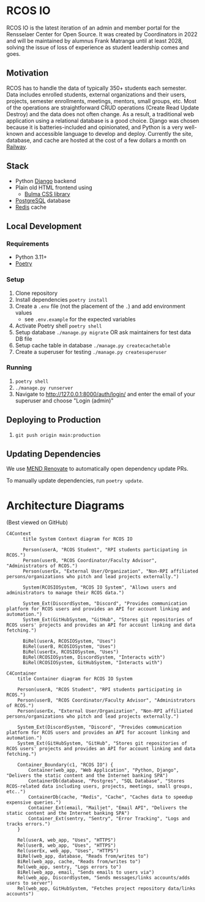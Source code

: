 # RCOS IO

RCOS IO is the latest iteration of an admin and member portal for the Rensselaer Center for Open Source. It was created by Coordinators in 2022 and will be maintained by alumnus Frank Matranga until at least 2028, solving the issue of loss of experience as student leadership comes and goes.

## Motivation

RCOS has to handle the data of typically 350+ students each semester. Data includes enrolled students, external organizations and their users, projects, semester enrollments, meetings, mentors, small groups, etc. Most of the operations are straightforward CRUD operations (Create Read Update Destroy) and the data does not often change. As a result, a traditional web application using a relational database is a good choice. Django was chosen because it is batteries-included and opinionated, and Python is a very well-known and accessible language to develop and deploy. Currently the site, database, and cache are hosted at the cost of a few dollars a month on [Railway](https://railway.app).

## Stack

- Python [Django](https://www.djangoproject.com/) backend
- Plain old HTML frontend using
    - [Bulma CSS library](https://bulma.io/documentation/)
- [PostgreSQL](https://www.postgresql.org/) database
- [Redis](https://redis.io/) cache

## Local Development

### Requirements

- Python 3.11+
- [Poetry](https://python-poetry.org/docs/#installation)

### Setup

1. Clone repository
2. Install dependencies `poetry install`
3. Create a `.env` file (not the placement of the `.`) and add environment values
    - see `.env.example` for the expected variables
4. Activate Poetry shell `poetry shell`
5. Setup database `./manage.py migrate` OR ask maintainers for test data DB file
6. Setup cache table in database `./manage.py createcachetable`
7. Create a superuser for testing `./manage.py createsuperuser`


### Running

1. `poetry shell`
2. `./manage.py runserver`
3. Navigate to http://127.0.0.1:8000/auth/login/ and enter the email of your superuser and choose "Login (admin)"

## Deploying to Production

1. `git push origin main:production`

## Updating Dependencies

We use [MEND Renovate](https://www.mend.io/renovate/) to automatically open dependency update PRs.

To manually update dependencies, run `poetry update`.

# Architecture Diagrams

(Best viewed on GitHub)

```mermaid
C4Context
      title System Context diagram for RCOS IO

      Person(userA, "RCOS Student", "RPI students participating in RCOS.")
      Person(userB, "RCOS Coordinator/Faculty Advisor", "Administrators of RCOS.")
      Person(userEx, "External User/Organization", "Non-RPI affiliated persons/organizations who pitch and lead projects externally.")

      System(RCOSIOSystem, "RCOS IO System", "Allows users and administrators to manage their RCOS data.")

      System_Ext(DiscordSystem, "Discord", "Provides communication platform for RCOS users and provides an API for account linking and automation.")
      System_Ext(GitHubSystem, "GitHub", "Stores git repositories of RCOS users' projects and provides an API for account linking and data fetching.")

      BiRel(userA, RCOSIOSystem, "Uses")
      BiRel(userB, RCOSIOSystem, "Uses")
      BiRel(userEx, RCOSIOSystem, "Uses")
      BiRel(RCOSIOSystem, DiscordSystem, "Interacts with")
      BiRel(RCOSIOSystem, GitHubSystem, "Interacts with")
```


```mermaid
C4Container
    title Container diagram for RCOS IO System

    Person(userA, "RCOS Student", "RPI students participating in RCOS.")
    Person(userB, "RCOS Coordinator/Faculty Advisor", "Administrators of RCOS.")
    Person(userEx, "External User/Organization", "Non-RPI affiliated persons/organizations who pitch and lead projects externally.")

    System_Ext(DiscordSystem, "Discord", "Provides communication platform for RCOS users and provides an API for account linking and automation.")
    System_Ext(GitHubSystem, "GitHub", "Stores git repositories of RCOS users' projects and provides an API for account linking and data fetching.")

    Container_Boundary(c1, "RCOS IO") {
        Container(web_app, "Web Application", "Python, Django", "Delivers the static content and the Internet banking SPA")
        ContainerDb(database, "Postgres", "SQL Database", "Stores RCOS-related data including users, projects, meetings, small groups, etc..")
        ContainerDb(cache, "Redis", "Cache", "Caches data to speedup expensive queries.")
        Container_Ext(email, "Mailjet", "Email API", "Delivers the static content and the Internet banking SPA")
        Container_Ext(sentry, "Sentry", "Error Tracking", "Logs and tracks errors.")
    }

    Rel(userA, web_app, "Uses", "HTTPS")
    Rel(userB, web_app, "Uses", "HTTPS")
    Rel(userEx, web_app, "Uses", "HTTPS")
    BiRel(web_app, database, "Reads from/writes to")
    BiRel(web_app, cache, "Reads from/writes to")
    Rel(web_app, sentry, "Logs errors to")
    BiRel(web_app, email, "Sends emails to users via")
    Rel(web_app, DiscordSystem, "Sends messages/links accounts/adds users to server")
    Rel(web_app, GitHubSystem, "Fetches project repository data/links accounts")
```
